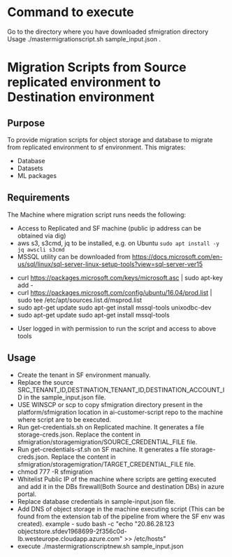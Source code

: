 # Command to execute
Go to the directory where you have downloaded sfmigration directory
Usage ./mastermigrationscript.sh sample_input.json .

# Migration Scripts from Source replicated environment to Destination environment


## Purpose
To provide migration scripts for object storage and database to migrate from replicated environment to sf environment.
This migrates:
* Database
* Datasets
* ML packages


## Requirements
The Machine where migration script runs needs the following:
* Access to Replicated and SF machine (public ip address can be obtained via dig)
* aws s3, s3cmd, jq to be installed, e.g. on Ubuntu ```sudo apt install -y jq awscli s3cmd```
* MSSQL utility can be downloaded from https://docs.microsoft.com/en-us/sql/linux/sql-server-linux-setup-tools?view=sql-server-ver15
 - curl https://packages.microsoft.com/keys/microsoft.asc | sudo apt-key add -
 - curl https://packages.microsoft.com/config/ubuntu/16.04/prod.list | sudo tee /etc/apt/sources.list.d/msprod.list
 - sudo apt-get update 
   sudo apt-get install mssql-tools unixodbc-dev
 - sudo apt-get update 
   sudo apt-get install mssql-tools  
* User logged in with permission to run the script and access to above tools


## Usage
* Create the tenant in SF environment manually.
* Replace the source SRC_TENANT_ID,DESTINATION_TENANT_ID,DESTINATION_ACCOUNT_ID in the sample_input.json file.
* USE WINSCP or scp to copy sfmigration directory present in the platform/sfmigration location in ai-customer-script repo to the machine where script are to be executed. 
* Run get-credentials.sh on Replicated machine. It generates a file storage-creds.json. Replace the content in sfmigration/storagemigration/SOURCE_CREDENTIAL_FILE file.
* Run get-credentials-sf.sh on SF machine. It generates a file storage-creds.json. Replace the content in sfmigration/storagemigration/TARGET_CREDENTIAL_FILE file.
* chmod 777 -R sfmigration
* Whitelist Public IP of the machine where scripts are getting executed and add it in the DBs firewall(Both Source and destination DBs) in azure portal.
* Replace database credentials in sample-input.json file.
* Add DNS of object storage in the machine executing script (This can be found from the extension tab of the pipeline from where the SF env was created).
example - sudo bash -c "echo \"20.86.28.123    objectstore.sfdev1968699-2f356c0d-lb.westeurope.cloudapp.azure.com\" >> /etc/hosts"
* execute ./mastermigrationscriptnew.sh sample_input.json
 

